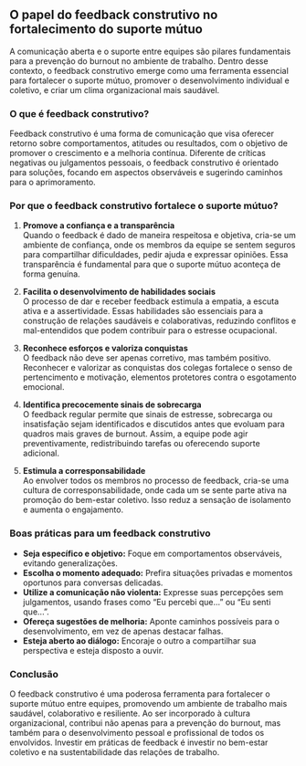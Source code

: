 
## O papel do feedback construtivo no fortalecimento do suporte mútuo

A comunicação aberta e o suporte entre equipes são pilares fundamentais para a prevenção do burnout no ambiente de trabalho. Dentro desse contexto, o feedback construtivo emerge como uma ferramenta essencial para fortalecer o suporte mútuo, promover o desenvolvimento individual e coletivo, e criar um clima organizacional mais saudável.

### O que é feedback construtivo?

Feedback construtivo é uma forma de comunicação que visa oferecer retorno sobre comportamentos, atitudes ou resultados, com o objetivo de promover o crescimento e a melhoria contínua. Diferente de críticas negativas ou julgamentos pessoais, o feedback construtivo é orientado para soluções, focando em aspectos observáveis e sugerindo caminhos para o aprimoramento.

### Por que o feedback construtivo fortalece o suporte mútuo?

1. **Promove a confiança e a transparência**  
   Quando o feedback é dado de maneira respeitosa e objetiva, cria-se um ambiente de confiança, onde os membros da equipe se sentem seguros para compartilhar dificuldades, pedir ajuda e expressar opiniões. Essa transparência é fundamental para que o suporte mútuo aconteça de forma genuína.

2. **Facilita o desenvolvimento de habilidades sociais**  
   O processo de dar e receber feedback estimula a empatia, a escuta ativa e a assertividade. Essas habilidades são essenciais para a construção de relações saudáveis e colaborativas, reduzindo conflitos e mal-entendidos que podem contribuir para o estresse ocupacional.

3. **Reconhece esforços e valoriza conquistas**  
   O feedback não deve ser apenas corretivo, mas também positivo. Reconhecer e valorizar as conquistas dos colegas fortalece o senso de pertencimento e motivação, elementos protetores contra o esgotamento emocional.

4. **Identifica precocemente sinais de sobrecarga**  
   O feedback regular permite que sinais de estresse, sobrecarga ou insatisfação sejam identificados e discutidos antes que evoluam para quadros mais graves de burnout. Assim, a equipe pode agir preventivamente, redistribuindo tarefas ou oferecendo suporte adicional.

5. **Estimula a corresponsabilidade**  
   Ao envolver todos os membros no processo de feedback, cria-se uma cultura de corresponsabilidade, onde cada um se sente parte ativa na promoção do bem-estar coletivo. Isso reduz a sensação de isolamento e aumenta o engajamento.

### Boas práticas para um feedback construtivo

- **Seja específico e objetivo:** Foque em comportamentos observáveis, evitando generalizações.
- **Escolha o momento adequado:** Prefira situações privadas e momentos oportunos para conversas delicadas.
- **Utilize a comunicação não violenta:** Expresse suas percepções sem julgamentos, usando frases como “Eu percebi que...” ou “Eu senti que...”.
- **Ofereça sugestões de melhoria:** Aponte caminhos possíveis para o desenvolvimento, em vez de apenas destacar falhas.
- **Esteja aberto ao diálogo:** Encoraje o outro a compartilhar sua perspectiva e esteja disposto a ouvir.

### Conclusão

O feedback construtivo é uma poderosa ferramenta para fortalecer o suporte mútuo entre equipes, promovendo um ambiente de trabalho mais saudável, colaborativo e resiliente. Ao ser incorporado à cultura organizacional, contribui não apenas para a prevenção do burnout, mas também para o desenvolvimento pessoal e profissional de todos os envolvidos. Investir em práticas de feedback é investir no bem-estar coletivo e na sustentabilidade das relações de trabalho.
```
